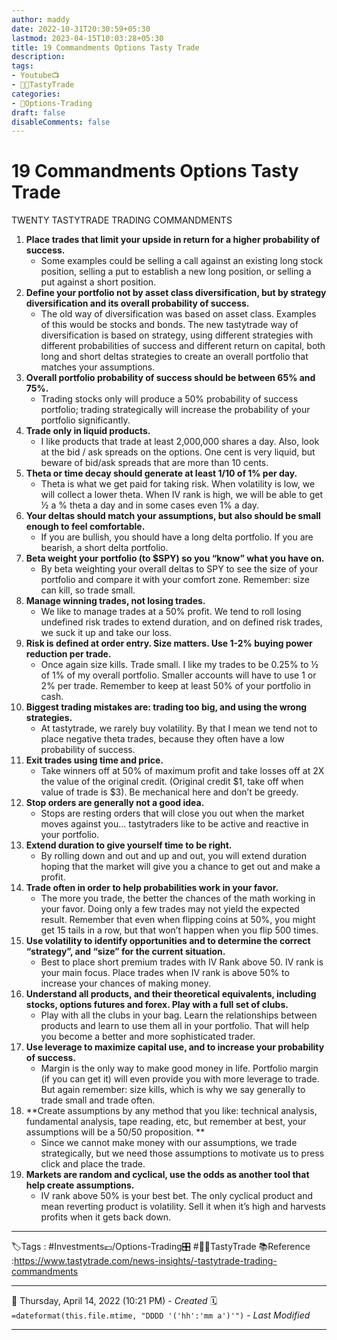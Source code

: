 ```yaml
---
author: maddy
date: 2022-10-31T20:30:59+05:30
lastmod: 2023-04-15T10:03:28+05:30
title: 19 Commandments Options Tasty Trade
description: 
tags:
- Youtube📺
- 🧔🍒TastyTrade 
categories: 
- 🤹Options-Trading
draft: false
disableComments: false
---
```

# 19 Commandments Options Tasty Trade
TWENTY TASTYTRADE TRADING COMMANDMENTS

1. **Place trades that limit your upside in return for a higher probability of success.**
	- Some examples could be selling a call against an existing long stock position, selling a put to establish a new long position, or selling a put against a short position.
2. **Define your portfolio not by asset class diversification, but by strategy diversification and its overall probability of success.**
	- The old way of diversification was based on asset class. Examples of this would be stocks and bonds. The new tastytrade way of diversification is based on strategy, using different strategies with different probabilities of success and different return on capital, both long and short deltas strategies to create an overall portfolio that matches your assumptions.
3. **Overall portfolio probability of success should be between 65% and 75%.**
	- Trading stocks only will produce a 50% probability of success portfolio; trading strategically will increase the probability of your portfolio significantly.
4. **Trade only in liquid products.**
	- I like products that trade at least 2,000,000 shares a day. Also, look at the bid / ask spreads on the options. One cent is very liquid, but beware of bid/ask spreads that are more than 10 cents.
5. **Theta or time decay should generate at least 1/10 of 1% per day.**
	- Theta is what we get paid for taking risk. When volatility is low, we will collect a lower theta. When IV rank is high, we will be able to get ½ a % theta a day and in some cases even 1% a day.
6. **Your deltas should match your assumptions, but also should be small enough to feel comfortable.**
	- If you are bullish, you should have a long delta portfolio. If you are bearish, a short delta portfolio.
7. **Beta weight your portfolio (to $SPY) so you “know” what you have on.**
	- By beta weighting your overall deltas to SPY to see the size of your portfolio and compare it with your comfort zone. Remember: size can kill, so trade small.
8. **Manage winning trades, not losing trades.**
	- We like to manage trades at a 50% profit. We tend to roll losing undefined risk trades to extend duration, and on defined risk trades, we suck it up and take our loss.
9. **Risk is defined at order entry. Size matters. Use 1-2% buying power reduction per trade.**
	- Once again size kills. Trade small. I like my trades to be 0.25% to ½ of 1% of my overall portfolio. Smaller accounts will have to use 1 or 2% per trade. Remember to keep at least 50% of your portfolio in cash.
10. **Biggest trading mistakes are: trading too big, and using the wrong strategies.**
	- At tastytrade, we rarely buy volatility. By that I mean we tend not to place negative theta trades, because they often have a low probability of success.
11. **Exit trades using time and price.**
	- Take winners off at 50% of maximum profit and take losses off at 2X the value of the original credit. (Original credit $1, take off when value of trade is $3). Be mechanical here and don’t be greedy.
12. **Stop orders are generally not a good idea.**
	- Stops are resting orders that will close you out when the market moves against you... tastytraders like to be active and reactive in your portfolio.
13.  **Extend duration to give yourself time to be right.**
		- By rolling down and out and up and out, you will extend duration hoping that the market will give you a chance to get out and make a profit.
1. **Trade often in order to help probabilities work in your favor.**
	- The more you trade, the better the chances of the math working in your favor. Doing only a few trades may not yield the expected result. Remember that even when flipping coins at 50%, you might get 15 tails in a row, but that won’t happen when you flip 500 times.
2. **Use volatility to identify opportunities and to determine the correct “strategy”, and “size” for the current situation.**
	- Best to place short premium trades with IV Rank above 50. IV rank is your main focus. Place trades when IV rank is above 50% to increase your chances of making money.
3. **Understand all products, and their theoretical equivalents, including stocks, options futures and forex. Play with a full set of clubs.**
	- Play with all the clubs in your bag. Learn the relationships between products and learn to use them all in your portfolio. That will help you become a better and more sophisticated trader.
4. **Use leverage to maximize capital use, and to increase your probability of success.**
	- Margin is the only way to make good money in life. Portfolio margin (if you can get it) will even provide you with more leverage to trade. But again remember: size kills, which is why we say generally to trade small and trade often.
5. **Create assumptions by any method that you like: technical analysis, fundamental analysis, tape reading, etc, but remember at best, your assumptions will be a 50/50 proposition. **
	- Since we cannot make money with our assumptions, we trade strategically, but we need those assumptions to motivate us to press click and place the trade.
6. **Markets are random and cyclical, use the odds as another tool that help create assumptions.**
	- IV rank above 50% is your best bet. The only cyclical product and mean reverting product is volatility. Sell it when it’s high and harvests profits when it gets back down.
---
🏷️Tags : #Investments💷/Options-Trading🎛️ #🧔🍒TastyTrade 
📚Reference :https://www.tastytrade.com/news-insights/-tastytrade-trading-commandments

---
📅   Thursday, April 14, 2022  (10:21 PM) - *Created*
🗓️ `=dateformat(this.file.mtime, "DDDD '('hh':'mm a')'")` - *Last Modified* 

---

